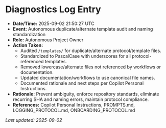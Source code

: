 # Diagnostics Log Entry

- **Date/Time:** 2025-09-02 21:50:27 UTC
- **Event:** Autonomous duplicate/alternate template audit and naming standardization
- **Role:** Autonomous Project Owner
- **Action Taken:**
    - Audited `/templates/` for duplicate/alternate protocol/template files.
    - Standardized to PascalCase with underscores for all protocol-referenced templates.
    - Removed lowercase/alternate files not referenced by workflows or documentation.
    - Updated documentation/workflows to use canonical file names.
    - Documented rationale and next steps per Copilot Personal Instructions.
- **Rationale:** Prevent ambiguity, enforce repository standards, eliminate recurring SHA and naming errors, maintain protocol compliance.
- **References:** Copilot Personal Instructions, PROMPTS.md, LOGGING_PROTOCOL.md, ONBOARDING_PROTOCOL.md

_Last updated: 2025-09-02_